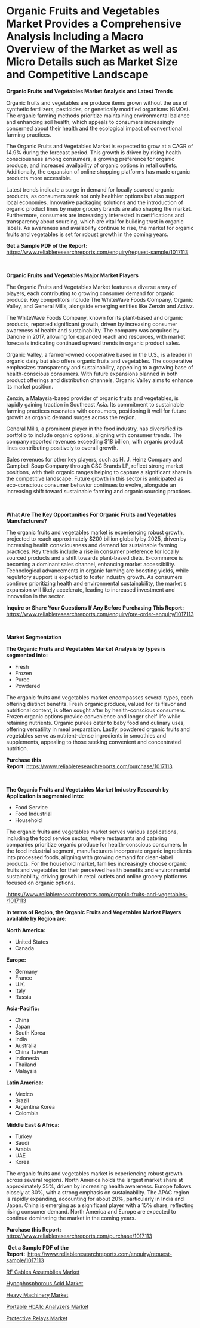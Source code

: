 <p><h1>Organic Fruits and Vegetables Market Provides a Comprehensive Analysis Including a Macro Overview of the Market as well as Micro Details such as Market Size and Competitive Landscape</h1></p><p><strong>Organic Fruits and Vegetables Market Analysis and Latest Trends</strong></p>
<p><p>Organic fruits and vegetables are produce items grown without the use of synthetic fertilizers, pesticides, or genetically modified organisms (GMOs). The organic farming methods prioritize maintaining environmental balance and enhancing soil health, which appeals to consumers increasingly concerned about their health and the ecological impact of conventional farming practices.</p><p>The Organic Fruits and Vegetables Market is expected to grow at a CAGR of 14.9% during the forecast period. This growth is driven by rising health consciousness among consumers, a growing preference for organic produce, and increased availability of organic options in retail outlets. Additionally, the expansion of online shopping platforms has made organic products more accessible. </p><p>Latest trends indicate a surge in demand for locally sourced organic products, as consumers seek not only healthier options but also support local economies. Innovative packaging solutions and the introduction of organic product lines by major grocery brands are also shaping the market. Furthermore, consumers are increasingly interested in certifications and transparency about sourcing, which are vital for building trust in organic labels. As awareness and availability continue to rise, the market for organic fruits and vegetables is set for robust growth in the coming years.</p></p>
<p><strong>Get a Sample PDF of the Report:&nbsp;</strong> <a href="https://www.reliableresearchreports.com/enquiry/request-sample/1017113">https://www.reliableresearchreports.com/enquiry/request-sample/1017113</a></p>
<p>&nbsp;</p>
<p><strong>Organic Fruits and Vegetables Major Market Players</strong></p>
<p><p>The Organic Fruits and Vegetables Market features a diverse array of players, each contributing to growing consumer demand for organic produce. Key competitors include The WhiteWave Foods Company, Organic Valley, and General Mills, alongside emerging entities like Zenxin and Activz.</p><p>The WhiteWave Foods Company, known for its plant-based and organic products, reported significant growth, driven by increasing consumer awareness of health and sustainability. The company was acquired by Danone in 2017, allowing for expanded reach and resources, with market forecasts indicating continued upward trends in organic product sales.</p><p>Organic Valley, a farmer-owned cooperative based in the U.S., is a leader in organic dairy but also offers organic fruits and vegetables. The cooperative emphasizes transparency and sustainability, appealing to a growing base of health-conscious consumers. With future expansions planned in both product offerings and distribution channels, Organic Valley aims to enhance its market position.</p><p>Zenxin, a Malaysia-based provider of organic fruits and vegetables, is rapidly gaining traction in Southeast Asia. Its commitment to sustainable farming practices resonates with consumers, positioning it well for future growth as organic demand surges across the region.</p><p>General Mills, a prominent player in the food industry, has diversified its portfolio to include organic options, aligning with consumer trends. The company reported revenues exceeding $18 billion, with organic product lines contributing positively to overall growth.</p><p>Sales revenues for other key players, such as H. J. Heinz Company and Campbell Soup Company through CSC Brands LP, reflect strong market positions, with their organic ranges helping to capture a significant share in the competitive landscape. Future growth in this sector is anticipated as eco-conscious consumer behavior continues to evolve, alongside an increasing shift toward sustainable farming and organic sourcing practices.</p></p>
<p>&nbsp;</p>
<p><strong>What Are The Key Opportunities For Organic Fruits and Vegetables Manufacturers?</strong></p>
<p><p>The organic fruits and vegetables market is experiencing robust growth, projected to reach approximately $200 billion globally by 2025, driven by increasing health consciousness and demand for sustainable farming practices. Key trends include a rise in consumer preference for locally sourced products and a shift towards plant-based diets. E-commerce is becoming a dominant sales channel, enhancing market accessibility. Technological advancements in organic farming are boosting yields, while regulatory support is expected to foster industry growth. As consumers continue prioritizing health and environmental sustainability, the market's expansion will likely accelerate, leading to increased investment and innovation in the sector.</p></p>
<p><strong>Inquire or Share Your Questions If Any Before Purchasing This Report:</strong> <a href="https://www.reliableresearchreports.com/enquiry/pre-order-enquiry/1017113">https://www.reliableresearchreports.com/enquiry/pre-order-enquiry/1017113</a></p>
<p>&nbsp;</p>
<p><strong>Market Segmentation</strong></p>
<p><strong>The Organic Fruits and Vegetables Market Analysis by types is segmented into:</strong></p>
<p><ul><li>Fresh</li><li>Frozen</li><li>Puree</li><li>Powdered</li></ul></p>
<p><p>The organic fruits and vegetables market encompasses several types, each offering distinct benefits. Fresh organic produce, valued for its flavor and nutritional content, is often sought after by health-conscious consumers. Frozen organic options provide convenience and longer shelf life while retaining nutrients. Organic purees cater to baby food and culinary uses, offering versatility in meal preparation. Lastly, powdered organic fruits and vegetables serve as nutrient-dense ingredients in smoothies and supplements, appealing to those seeking convenient and concentrated nutrition.</p></p>
<p><strong>Purchase this Report:&nbsp;</strong><a href="https://www.reliableresearchreports.com/purchase/1017113">https://www.reliableresearchreports.com/purchase/1017113</a></p>
<p>&nbsp;</p>
<p><strong>The Organic Fruits and Vegetables Market Industry Research by Application is segmented into:</strong></p>
<p><ul><li>Food Service</li><li>Food Industrial</li><li>Household</li></ul></p>
<p><p>The organic fruits and vegetables market serves various applications, including the food service sector, where restaurants and catering companies prioritize organic produce for health-conscious consumers. In the food industrial segment, manufacturers incorporate organic ingredients into processed foods, aligning with growing demand for clean-label products. For the household market, families increasingly choose organic fruits and vegetables for their perceived health benefits and environmental sustainability, driving growth in retail outlets and online grocery platforms focused on organic options.</p></p>
<p><a href="https://www.reliableresearchreports.com/organic-fruits-and-vegetables-r1017113">&nbsp;https://www.reliableresearchreports.com/organic-fruits-and-vegetables-r1017113</a></p>
<p><strong>In terms of Region, the Organic Fruits and Vegetables Market Players available by Region are:</strong></p>
<p>
    <p> <strong> North America: </strong>
        <ul>
            <li>United States</li>
            <li>Canada</li>
        </ul>
        </p> 
    <p> <strong> Europe: </strong>
        <ul>
            <li>Germany</li>
            <li>France</li>
            <li>U.K.</li>
            <li>Italy</li>
            <li>Russia</li>
        </ul>
        </p> 
    <p> <strong> Asia-Pacific: </strong>
        <ul>
            <li>China</li>
            <li>Japan</li>
            <li>South Korea</li>
            <li>India</li>
            <li>Australia</li>
            <li>China Taiwan</li>
            <li>Indonesia</li>
            <li>Thailand</li>
            <li>Malaysia</li>
        </ul>
        </p> 
    <p> <strong> Latin America: </strong>
        <ul>
            <li>Mexico</li>
            <li>Brazil</li>
            <li>Argentina Korea</li>
            <li>Colombia</li>
        </ul>
        </p> 
    <p> <strong> Middle East & Africa: </strong>
        <ul>
            <li>Turkey</li>
            <li>Saudi</li>
            <li>Arabia</li>
            <li>UAE</li>
            <li>Korea</li>
        </ul>
    </p>
    </p>
<p><p>The organic fruits and vegetables market is experiencing robust growth across several regions. North America holds the largest market share at approximately 35%, driven by increasing health awareness. Europe follows closely at 30%, with a strong emphasis on sustainability. The APAC region is rapidly expanding, accounting for about 20%, particularly in India and Japan. China is emerging as a significant player with a 15% share, reflecting rising consumer demand. North America and Europe are expected to continue dominating the market in the coming years.</p></p>
<p><strong>Purchase this Report: </strong><a href="https://www.reliableresearchreports.com/purchase/1017113">https://www.reliableresearchreports.com/purchase/1017113</a></p>
<p>&nbsp;<strong>Get a Sample PDF of the Report:&nbsp;&nbsp;</strong><a href="https://www.reliableresearchreports.com/enquiry/request-sample/1017113">https://www.reliableresearchreports.com/enquiry/request-sample/1017113</a></p>
<p><strong></strong></p>
<p><p><a href="https://medium.com/@daveblock12/the-rf-cables-assemblies-industry-analysis-report-offers-a-comprehensive-and-current-examination-38e191f5f181">RF Cables Assemblies Market</a></p><p><a href="https://issuu.com/reportprime-2/docs/hypophosphorous-acid-market-size-20_16b481b739b223">Hypophosphorous Acid Market</a></p><p><a href="https://medium.com/@daveblock12/the-growth-of-the-heavy-machinery-market-has-been-significant-driven-by-various-critical-factors-d94ab725565d">Heavy Machinery Market</a></p><p><a href="https://github.com/olyy49keyt/Market-Research-Report-List-1/blob/main/portable-hba1c-analyzers-market.md">Portable HbA1c Analyzers Market</a></p><p><a href="https://github.com/SanjidaKhan901/Market-Research-Report-List-1/blob/main/protective-relays-market.md">Protective Relays Market</a></p></p>